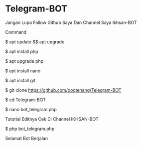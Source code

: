 # Telegram-BOT
Jangan Lupa Follow Github Saya Dan Channel Saya Ikhsan-BOT

Command

$ apt update $$ apt upgrade

$ apt install php

$ apt upgrade php

$ apt install nano

$ apt install git

$ git clone https://github.com/oootenang/Telegram-BOT

$ cd Telegram-BOT

$ nano bot_telegram.php

  Tutorial Editnya Cek Di Channel IKHSAN-BOT

$ php bot_telegram.php


Selamat Bot Berjalan

